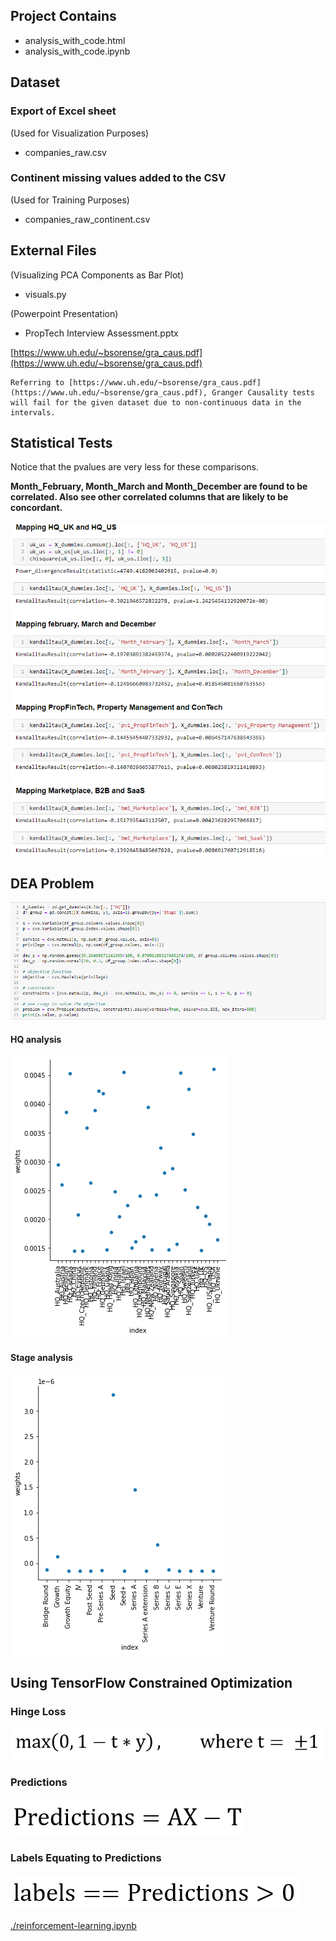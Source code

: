 Project Contains
----------------

- analysis_with_code.html
- analysis_with_code.ipynb

Dataset
-------

### Export of Excel sheet

(Used for Visualization Purposes)

- companies_raw.csv

### Continent missing values added to the CSV

(Used for Training Purposes)

- companies_raw_continent.csv

External Files
--------------

(Visualizing PCA Components as Bar Plot)

- visuals.py

(Powerpoint Presentation)

- PropTech Interview Assessment.pptx

[https://www.uh.edu/~bsorense/gra_caus.pdf](https://www.uh.edu/~bsorense/gra_caus.pdf)

```
Referring to [https://www.uh.edu/~bsorense/gra_caus.pdf](https://www.uh.edu/~bsorense/gra_caus.pdf), Granger Causality tests will fail for the given dataset due to non-continuous data in the intervals. 
```

Statistical Tests
-----------------

Notice that the pvalues are very less for these comparisons.

**Month_February, Month_March and Month_December are found to be correlated. Also see other correlated columns that are likely to be concordant.**

![./images/kendalltau.PNG](./images/kendalltau.PNG)

DEA Problem
-----------

![./images/dea_problem2.PNG](./images/dea_problem2.PNG)

#### HQ analysis

![./images/HQ_with_uniform_DMUs.png](./images/HQ_with_uniform_DMUs.png)

#### Stage analysis

![./images/Stage_with_uniform_DMUs.png](./images/Stage_with_uniform_DMUs.png)

Using TensorFlow Constrained Optimization
-----------------------------------------

### Hinge Loss

![./images/tfco-hingeloss.PNG](./images/tfco-hingeloss.PNG)

### Predictions

![./images/tfco-predictions.PNG](./images/tfco-predictions.PNG)

### Labels Equating to Predictions

![./images/tfco-labels-predictions.PNG](./images/tfco-labels-predictions.PNG)

[./reinforcement-learning.ipynb](./reinforcement-learning.ipynb)